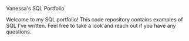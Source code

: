 Vanessa's SQL Portfolio

Welcome to my SQL portfolio! This code repository contains examples of SQL I've written. Feel free to take a look and reach out if you have any questions.


